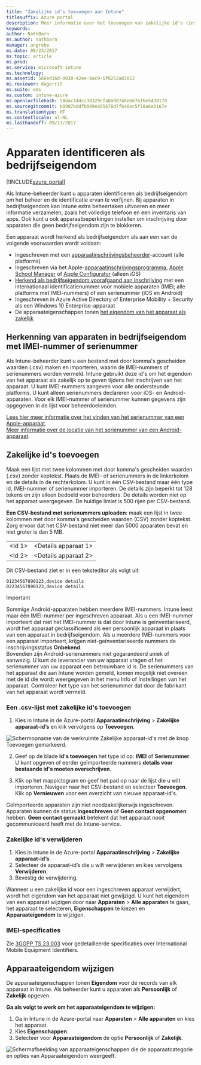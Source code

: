 ```yaml
---
title: "Zakelijke id’s toevoegen aan Intune"
titlesuffix: Azure portal
description: Meer informatie over het toevoegen van zakelijke id's (inschrijvingsmethode, IMEI en serienummers) aan Microsoft Intune. "
keywords: 
author: NathBarn
ms.author: nathbarn
manager: angrobe
ms.date: 08/23/2017
ms.topic: article
ms.prod: 
ms.service: microsoft-intune
ms.technology: 
ms.assetid: 566ed16d-8030-42ee-bac9-5f8252a83012
ms.reviewer: dagerrit
ms.suite: ems
ms.custom: intune-azure
ms.openlocfilehash: 58dac14dcc38329cfa0a98746e667bf6e5438170
ms.sourcegitcommit: b8987b8dfb009ea55678d7f640ac5f18a6ab167e
ms.translationtype: HT
ms.contentlocale: nl-NL
ms.lasthandoff: 09/13/2017
---
```

# <a name="identify-devices-as-corporate-owned"></a>Apparaten identificeren als bedrijfseigendom

[!INCLUDE[azure_portal](./includes/azure_portal.md)]

Als Intune-beheerder kunt u apparaten identificeren als bedrijfseigendom om het beheer en de identificatie ervan te verfijnen. Bij apparaten in bedrijfseigendom kan Intune extra beheertaken uitvoeren en meer informatie verzamelen, zoals het volledige telefoon en een inventaris van apps. Ook kunt u ook apparaatbeperkingen instellen om inschrijving door apparaten die geen bedrijfseigendom zijn te blokkeren.

Een apparaat wordt herkend als bedrijfseigendom als aan een van de volgende voorwaarden wordt voldaan:

- Ingeschreven met een [apparaatinschrijvingsbeheerder](device-enrollment-manager-enroll.md)-account (alle platforms)
- Ingeschreven via het Apple-[apparaatinschrijvingsprogramma](device-enrollment-program-enroll-ios.md), [Apple School Manager](apple-school-manager-set-up-ios.md) of [Apple Configurator](apple-configurator-enroll-ios.md) (alleen iOS)
- [Herkend als bedrijfseigendom voorafgaand aan inschrijving](#identify-corporate-owned-devices-with-imei-or-serial-number) met een internationaal identificatienummer voor mobiele apparaten (IMEI; alle platforms met IMEI-nummers) of een serienummer (iOS en Android)
- Ingeschreven in Azure Active Directory of Enterprise Mobility + Security als een Windows 10 Enterprise-apparaat
- De apparaateigenschappen tonen [het eigendom van het apparaat als zakelijk](#change-device-ownership)

## <a name="identify-corporate-owned-devices-with-imei-or-serial-number"></a>Herkenning van apparaten in bedrijfseigendom met IMEI-nummer of serienummer

Als Intune-beheerder kunt u een bestand met door komma's gescheiden waarden (.csv) maken en importeren, waarin de IMEI-nummers of serienummers worden vermeld. Intune gebruikt deze id's om het eigendom van het apparaat als zakelijk op te geven tijdens het inschrijven van het apparaat. U kunt IMEI-nummers aangeven voor alle ondersteunde platforms. U kunt alleen serienummers declareren voor iOS- en Android-apparaten. Voor elk IMEI-nummer of serienummer kunnen gegevens zijn opgegeven in de lijst voor beheerdoeleinden.

<!-- When you upload serial numbers for company-owned iOS devices, they must be paired with a corporate enrollment profile. Devices must then be enrolled using either Apple’s device enrollment program (DEP) or Apple Configurator to have them appear as company-owned. -->

[Lees hier meer informatie over het vinden van het serienummer van een Apple-apparaat](https://support.apple.com/HT204308).<br>
[Meer informatie over de locatie van het serienummer van een Android-apparaat](https://support.google.com/store/answer/3333000).

## <a name="add-corporate-identifiers"></a>Zakelijke id's toevoegen
Maak een lijst met twee kolommen met door komma's gescheiden waarden (.csv) zonder koptekst. Plaats de IMEI- of serienummers in de linkerkolom en de details in de rechterkolom. U kunt in één CSV-bestand maar één type id, IMEI-nummer of serienummer importeren. De details zijn beperkt tot 128 tekens en zijn alleen bedoeld voor beheerders. De details worden niet op het apparaat weergegeven. De huidige limiet is 500 rijen per CSV-bestand.

**Een CSV-bestand met serienummers uploaden**: maak een lijst in twee kolommen met door komma's gescheiden waarden (CSV) zonder koptekst. Zorg ervoor dat het CSV-bestand niet meer dan 5000 apparaten bevat en niet groter is dan 5 MB.

|||
|-|-|
|&lt;Id 1&gt;|&lt;Details apparaat 1&gt;|
|&lt;Id 2&gt;|&lt;Details apparaat 2&gt;|

Dit CSV-bestand ziet er in een teksteditor als volgt uit:

```
01234567890123,device details
02234567890123,device details
```

> [!IMPORTANT]
> Sommige Android-apparaten hebben meerdere IMEI-nummers. Intune leest maar één IMEI-nummer per ingeschreven apparaat. Als u een IMEI-nummer importeert dat niet het IMEI-nummer is dat door Intune is geïnventariseerd, wordt het apparaat geclassificeerd als een persoonlijk apparaat in plaats van een apparaat in bedrijfseigendom. Als u meerdere IMEI-nummers voor een apparaat importeert, krijgen niet-geïnventariseerde nummers de inschrijvingsstatus **Onbekend**.<br>
>Bovendien zijn Android-serienummers niet gegarandeerd uniek of aanwezig. U kunt de leverancier van uw apparaat vragen of het serienummer van uw apparaat een betrouwbare id is.
>De serienummers van het apparaat die aan Intune worden gemeld, komen mogelijk niet overeen met de id die wordt weergegeven in het menu Info of Instellingen van het apparaat. Controleer het type van het serienummer dat door de fabrikant van het apparaat wordt vermeld.

### <a name="add-a-csv-list-of-corporate-identifiers"></a>Een .csv-lijst met zakelijke id's toevoegen

1. Kies in Intune in de Azure-portal **Apparaatinschrijving** > **Zakelijke apparaat-id’s** en klik vervolgens op **Toevoegen**.

 ![Schermopname van de werkruimte Zakelijke apparaat-id's met de knop Toevoegen gemarkeerd.](./media/add-corp-id.png)

2. Geef op de blade **Id's toevoegen** het type id op: **IMEI** of **Serienummer**. U kunt opgeven of eerder geïmporteerde nummers **details voor bestaande id's moeten overschrijven**.

3. Klik op het mappictogram en geef het pad op naar de lijst die u wilt importeren. Navigeer naar het CSV-bestand en selecteer **Toevoegen**. Klik op **Vernieuwen** voor een overzicht van nieuwe apparaat-id's.

Geïmporteerde apparaten zijn niet noodzakelijkerwijs ingeschreven. Apparaten kunnen de status **Ingeschreven** of **Geen contact opgenomen** hebben. **Geen contact gemaakt** betekent dat het apparaat nooit gecommuniceerd heeft met de Intune-service.

### <a name="delete-corporate-identifiers"></a>Zakelijke id's verwijderen

1. Kies in Intune in de Azure-portal **Apparaatinschrijving** > **Zakelijke apparaat-id’s**.
2. Selecteer de apparaat-id’s die u wilt verwijderen en kies vervolgens **Verwijderen**.
3. Bevestig de verwijdering.

Wanneer u een zakelijke id voor een ingeschreven apparaat verwijdert, wordt het eigendom van het apparaat niet gewijzigd. U kunt het eigendom van een apparaat wijzigen door naar **Apparaten** > **Alle apparaten** te gaan, het apparaat te selecteren, **Eigenschappen** te kiezen en **Apparaateigendom** te wijzigen.

### <a name="imei-specifications"></a>IMEI-specificaties
Zie [3GGPP TS 23.003](https://portal.3gpp.org/desktopmodules/Specifications/SpecificationDetails.aspx?specificationId=729) voor gedetailleerde specificaties over International Mobile Equipment Identifiers.

## <a name="change-device-ownership"></a>Apparaateigendom wijzigen

De apparaateigenschappen tonen **Eigendom** voor de records van elk apparaat in Intune. Als beheerder kunt u apparaten als **Persoonlijk** of **Zakelijk** opgeven.

**Ga als volgt te werk om het apparaateigendom te wijzigen:**
1. Ga in Intune in de Azure-portal naar **Apparaten** > **Alle apparaten** en kies het apparaat.
3. Kies **Eigenschappen**.
4. Selecteer voor **Apparaateigendom** de optie **Persoonlijk** of **Zakelijk**.

  ![Schermafbeelding van apparaateigenschappen die de apparaatcategorie en opties van Apparaateigendom weergeeft.](./media/device-properties.png)
